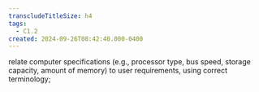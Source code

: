 ```yaml
---
transcludeTitleSize: h4
tags:
  - C1.2
created: 2024-09-26T08:42:40.000-0400
---
```

relate computer specifications (e.g., processor type, bus speed, storage capacity, amount of memory) to user requirements, using correct terminology; 